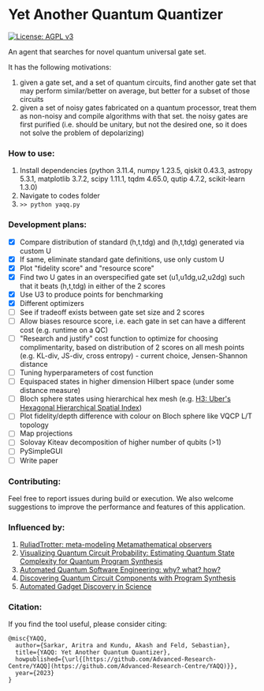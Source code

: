 # Yet Another Quantum Quantizer

[![License: AGPL v3](https://img.shields.io/badge/License-AGPL%20v3-blue.svg)](https://www.gnu.org/licenses/agpl-3.0)

An agent that searches for novel quantum universal gate set.

It has the following motivations:
1. given a gate set, and a set of quantum circuits, find another gate set that may perform similar/better on average, but better for a subset of those circuits
2. given a set of noisy gates fabricated on a quantum processor, treat them as non-noisy and compile algorithms with that set. the noisy gates are first purified (i.e. should be unitary, but not the desired one, so it does not solve the problem of depolarizing)

### How to use:
1. Install dependencies (python 3.11.4, numpy 1.23.5, qiskit 0.43.3, astropy 5.3.1, matplotlib 3.7.2, scipy 1.11.1, tqdm 4.65.0, qutip 4.7.2, scikit-learn 1.3.0)
2. Navigate to codes folder
3. `>> python yaqq.py`

### Development plans:
- [x] Compare distribution of standard (h,t,tdg) and (h,t,tdg) generated via custom U
- [x] If same, eliminate standard gate definitions, use only custom U
- [x] Plot "fidelity score" and "resource score"
- [x] Find two U gates in an overspecified gate set (u1,u1dg,u2,u2dg) such that it beats (h,t,tdg) in either of the 2 scores
- [x] Use U3 to produce points for benchmarking
- [x] Different optimizers
- [ ] See if tradeoff exists between gate set size and 2 scores
- [ ] Allow biases resource score, i.e. each gate in set can have a different cost (e.g. runtime on a QC)
- [ ] "Research and justify" cost function to optimize for choosing complimentarity, based on distribution of 2 scores on all mesh points (e.g. KL-div, JS-div, cross entropy) - current choice, Jensen-Shannon distance
- [ ] Tuning hyperparameters of cost function
- [ ] Equispaced states in higher dimension Hilbert space (under some distance measure)
- [ ] Bloch sphere states using hierarchical hex mesh (e.g. [H3: Uber's Hexagonal Hierarchical Spatial Index](https://github.com/uber/h3))
- [ ] Plot fidelity/depth difference with colour on Bloch sphere like VQCP L/T topology
- [ ] Map projections
- [ ] Solovay Kiteav decomposition of higher number of qubits (>1)
- [ ] PySimpleGUI
- [ ] Write paper

### Contributing:
Feel free to report issues during build or execution. We also welcome suggestions to improve the performance and features of this application.

### Influenced by:
1. [RuliadTrotter: meta-modeling Metamathematical observers](https://community.wolfram.com/groups/-/m/t/2575951)
2. [Visualizing Quantum Circuit Probability: Estimating Quantum State Complexity for Quantum Program Synthesis](https://www.mdpi.com/1099-4300/25/5/763)
3. [Automated Quantum Software Engineering: why? what? how?](https://arxiv.org/abs/2212.00619)
4. [Discovering Quantum Circuit Components with Program Synthesis](https://arxiv.org/abs/2305.01707)
5. [Automated Gadget Discovery in Science](https://arxiv.org/abs/2212.12743)

### Citation:
If you find the tool useful, please consider citing:

```
@misc{YAQQ,
  author={Sarkar, Aritra and Kundu, Akash and Feld, Sebastian},
  title={YAQQ: Yet Another Quantum Quantizer},
  howpublished={\url{[https://github.com/Advanced-Research-Centre/YAQQ](https://github.com/Advanced-Research-Centre/YAQQ)}},
  year={2023}
}
```
